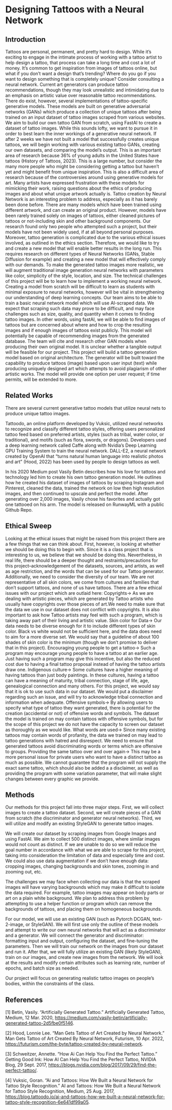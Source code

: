 # Designing Tattoos with a Neural Network

## Introduction

  Tattoos are personal, permanent, and pretty hard to design. While it’s exciting to engage in the intimate process of working with a tattoo artist to help design a tattoo, that process can take a long time and cost a lot of money. It’s common to get inspiration from images of tattoos online, but what if you don’t want a design that’s trending? Where do you go if you want to design something that is completely unique? Consider consulting a neural network. 
	Current art generators can produce tattoo recommendations, though they may look unrealistic and intimidating due to an emphasis on artistic value over reasonable tattoo recommendations. There do exist, however, several implementations of tattoo-specific generative models. These models are built on generative adversarial networks (GANs) which produce a collection of unique tattoos after being trained on an input dataset of tattoo images scraped from various websites. 
	We aim to build our own tattoo GAN from scratch, using FastAI to create a dataset of tattoo images. While this sounds lofty, we want to pursue it in order to best learn the inner workings of a generative neural network. If after 2 weeks we have not built a model that successfully creates unique tattoos, we will begin working with various existing tattoo GANs, creating our own datasets, and comparing the model’s output.
	This is an important area of research because 36% of young adults in the United States have tattoos (History of Tattoos, 2023). This is a large number, but consider the many more people who might be considering getting a tattoo but haven’t yet and might benefit from unique inspiration. This is also a difficult area of research because of the controversies around using generative models for art. Many artists have expressed frustration with these models for mimicking their work, raising questions about the ethics of producing images and about what unique artwork actually is.
  Tattoo creation by Neural Network is an interesting problem to address, especially as it has barely been done before. There are many models  which have been trained using different artwork, and can create an original product. However, models have been rarely trained solely on images of tattoos, either cleaned pictures of tattoos or not-including skin and other background components. Our research found only two people who attempted such a project, but their models have not been widely used, if at all beyond personal purposes. Moreover, tattoo generation is complicated due to the various ethical issues involved, as outlined in the ethics section.
Therefore, we would like to try and create a new model that will enable better results in the long run. This requires research on different types of Neural Networks (GANs, Stable Diffusion for example) and creating a new model that will effectively comply with our demands.
  To make the generated tattoo images more realistic, we will augment traditional image generation neural networks with parameters like color, simplicity of the style, location, and size. 
The technical challenges of this project will be to learn how to implement a working neural network. Creating a model from scratch will be difficult to learn as students with minimal exposure to neural networks, however will be vital in strengthening our understanding of deep learning concepts. Our team aims to be able to train a basic neural network model which will use AI-scraped data. We expect that scraping such data may prove to be difficult, and may face challenges such as size, quality, and quantity when it comes to finding tattoo images. In other words, using fastAI, we will be able to find images of tattoos but are concerned about where and how to crop the resulting images and if enough images of tattoos exist publicly. 
  This model will potentially be capable of recommending images from the generated database. The team will cite and research other GAN models when producing their own original model. It is unclear whether a tangible output will be feasible for our project.
  This project will build a tattoo generation model based on original architecture. The generator will be built toward the capability to produce tattoos (image) based upon user input (text) while producing uniquely designed art which attempts to avoid plagiarism of other artistic works. The model will provide one option per user request; if time permits, will be extended to more.
  
  
## Related Works

There are several current generative tattoo models that utilize neural nets to produce unique tattoo images.

Tattoodo, an online platform developed by Vuksic, utilized neural networks to recognize and classify different tattoo styles, offering users personalized tattoo feed based on preferred artists, styles (such as tribal, water color, or traditional), and motifs (such as flora, swords, or dragons). Developers used a deep learning network called Caffe along with Nvidia’s Deep Learning GPU Training System to train the neural network. DALL-E2, a neural network created by OpenAI that “turns natural human language into realistic photos and art” (Hood, 2022) has been used by people to design tattoos as well. 

In his 2020 Medium post Vasily Betin describes how his love for tattoos and technology led him to create his own tattoo generation model. He outlines how he created his dataset of images of tattoos by scraping Instagram and Pinterest, cleaned the data, trained the network on low then high resolution images, and then continued to upscale and perfect the model. After generating over 2,000 images, Vasily chose his favorites and actually got one tattooed on his arm. The model is released on RunwayML with a public Github Repo. 


## Ethical Sweep

  Looking at the ethical issues that might be raised from this project there are a few things that we can think about. First, however, is looking at whether we should be doing this to begin with. Since it is a class project that is interesting to us, we believe that we should be doing this. Nevertheless, in real life, there should be a deeper thought and restraints/precautions for this project–acknowledgement of the datasets, sources, and artists, as well as age restriction, and the words that can be used for our Tattoo generator. Additionally, we need to consider the diversity of our team. We are not representative of all skin colors, we come from cultures and families that don’t support tattoos, and none of us have tattoos. 
  There are a few ethical issues with our project which are outlaid here:
Copyrights→ As we are dealing with artistic pieces, which are generated by Tattoo artists who usually have copyrights over those pieces of art.We need to make sure that the data we use in our dataset does not conflict with copyrights. It is also important to ask how Tattoo artists may feel with such a program, which is taking away part of their living and artistic value.
  Skin color for Data→ Our data needs to be diverse enough for it to include different types of skin color. Black vs white would not be sufficient here, and the data does need to aim for a more diverse set. We would say that a guideline of about 100 shades of skin color is the minimum (though we don’t promise to deliver that in this project).
  Encouraging young people to get a tattoo→ Such a program may encourage young people to have a tattoo at an earlier age. Just having such a program may give this incentive, but also the reduced cost due to having a final tattoo proposal instead of having the tattoo artists draw one.
Indigenous culture→ Some cultures have a higher meaning of having tattoos than just body paintings. In these cultures, having a tattoo can have a meaning of maturity, tribal connection, stage of life, age, genealogical connection and many others. For this project, we would say that it is ok to use such data in our dataset. We would put a disclaimer regarding such an issue, and will try to acknowledge tribal connection and information when adequate.
  Offensive symbols→ By allowing users to specify what type of tattoo they want generated, there is potential for the creation (accidental or not) of offensive words and symbols. The dataset the model is trained on may contain tattoos with offensive symbols, but for the scope of this project we do not have the capacity to screen our dataset as thoroughly as we would like.
  What words are used→ Since many existing tattoos may contain words of profanity, the data we trained on may lead to tattoo generations with hatred and disrespect. We need to ensure that generated tattoos avoid discriminating words or terms which are offensive to groups. 
  Providing the same tattoo over and over again→ This may be a more personal issue for private users who want to have a distinct tattoo as much as possible. We cannot guarantee that the program will not supply the exact same tattoo, which should also be added a a disclaimer, as well as providing the program with some variation parameter, that will make slight changes between every graphic we provide.
  
  
## Methods

Our methods for this project fall into three major steps. First, we will collect images to create a tattoo dataset. Second, we will create pieces of a GAN from scratch (the discriminator and generator neural networks). Third, we will utilize and modify an existing StyleGAN to generate tattoo images.

We will create our dataset by scraping images from Google Images and using FastAI. 
We aim to collect 500 distinct images, where similar images would not count as distinct. If we are unable to do so we will reduce the goal number in accordance with what we are able to scrape for this project, taking into consideration the limitation of data and especially time and cost. We could also use data augmentation if we don’t have enough data: cropping images, changing backgrounds and skin tones, zooming in and zooming out, etc. 

The challenges we may face when collecting our data is that the scraped images will have varying backgrounds which may make it difficult to isolate the data required. For example, tattoo images may appear on body parts or art on a plain white background. We plan to address this problem by attempting to use a helper function or program which can remove the backgrounds of tattoos, and placing them on homogeneous backgrounds.

For our model, we will use an existing GAN (such as Pytorch DCGAN,  text-2-image, or StyleGAN). We will first use only the outline of these models and attempt to write our own neural networks that will act as a discriminator and a generator. We will connect the generator and discriminator: formatting input and output, configuring the dataset, and fine-tuning the parameters. Then we will train our network on the images from our dataset and run it. After that, we will fully utilize an existing GAN (likely StyleGAN), train on our images, and create new images from the network. We will look at the results and modify certain attributes such as learning rate, number of epochs, and batch size as needed. 

Our project will focus on generating realistic tattoo images on people’s bodies, within the constraints of the class.


## References
<a id="1">[1]</a>
Betin, Vasily. “Artificially Generated Tattoo.” Artificially Generated Tattoo, Medium, 12 Mar. 2020, https://medium.com/vasily-betin/artificially-generated-tattoo-2d5fbe0f5146. 

<a id="2">[2]</a>
Hood, Lonnie Lee. “Man Gets Tattoo of Art Created by Neural Network.” Man Gets Tattoo of Art Created By Neural Network, Futurism, 10 Apr. 2022, https://futurism.com/the-byte/tattoo-created-by-neural-network. 

<a id="3">[3]</a>
Schweitzer, Annette. “How Ai Can Help You Find the Perfect Tattoo.” Getting Good Ink: How AI Can Help You Find the Perfect Tattoo, NVIDIA Blog, 29 Sept. 2017, https://blogs.nvidia.com/blog/2017/09/29/find-the-perfect-tattoo/. 

<a id="4">[4]</a>
Vuksic, Goran. “Ai and Tattoos: How We Built a Neural Network for Tattoo Style Recognition.” AI and Tattoos: How We Built a Neural Network for Tattoo Style Recognition, Medium, 25 Aug. 2017, https://blog.tattoodo.io/ai-and-tattoos-how-we-built-a-neural-network-for-tattoo-style-recognition-6e641df99a05. 
